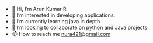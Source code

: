 - 👋 Hi, I’m Arun Kumar R
- 👀 I’m interested in developing applications.
- 🌱 I’m currently learning java in depth
- 💞️ I’m looking to collaborate on python and Java projects
- 📫 How to reach me nura421@gmail.com

<!---
arun-421/arun-421 is a ✨ special ✨ repository because its `README.md` (this file) appears on your GitHub profile.
You can click the Preview link to take a look at your changes.
--->

